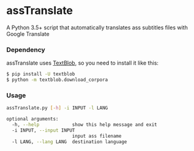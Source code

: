 # assTranslate
A Python 3.5+ script that automatically translates ass subtitles files with Google Translate

### Dependency
assTranslate uses [TextBlob](https://github.com/sloria/textblob), so you need to install it like this:
```sh
$ pip install -U textblob
$ python -m textblob.download_corpora
```
### Usage
```sh
assTranslate.py [-h] -i INPUT -l LANG

optional arguments:
  -h, --help            show this help message and exit
  -i INPUT, --input INPUT
                        input ass filename
  -l LANG, --lang LANG  destination language
```

